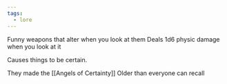 ```yaml
---
tags:
  - lore
---
```

Funny weapons that alter when you look at them 
Deals 1d6 physic damage when you look at it

Causes things to be certain. 

They made the [[Angels of Certainty]]
Older than everyone can recall
